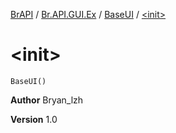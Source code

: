 [BrAPI](../../index.md) / [Br.API.GUI.Ex](../index.md) / [BaseUI](index.md) / [&lt;init&gt;](./-init-.md)

# &lt;init&gt;

`BaseUI()`

**Author**
Bryan_lzh

**Version**
1.0

